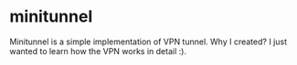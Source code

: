 # minitunnel
Minitunnel is a simple implementation of VPN tunnel. Why I created? I just wanted to learn how the VPN works in detail :).
